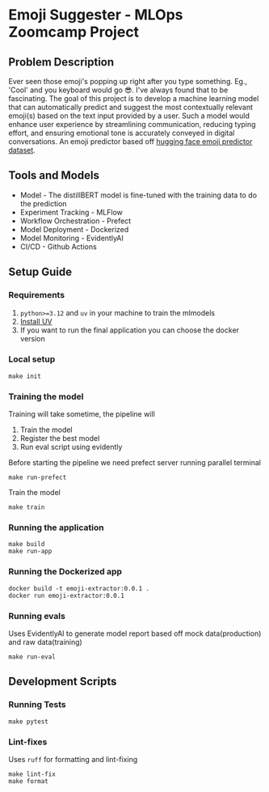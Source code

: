 # Emoji Suggester - MLOps Zoomcamp Project

## Problem Description

Ever seen those emoji's popping up right after you type something. Eg., 'Cool' and you keyboard would go 😎. I've always found that to be fascinating. 
The goal of this project is to develop a machine learning model that can automatically predict and suggest the most contextually relevant emoji(s) based on the text input provided by a user. 
Such a model would enhance user experience by streamlining communication, reducing typing effort, and ensuring emotional tone is accurately conveyed in digital conversations.
An emoji predictor based off [hugging face emoji predictor dataset](https://www.kaggle.com/datasets/hariharasudhanas/twitter-emoji-prediction).

## Tools and Models

- Model - The distillBERT model is fine-tuned with the training data to do the prediction
- Experiment Tracking - MLFlow
- Workflow Orchestration - Prefect
- Model Deployment - Dockerized
- Model Monitoring - EvidentlyAI
- CI/CD - Github Actions

## Setup Guide

### Requirements

1. `python>=3.12` and `uv` in your machine to train the mlmodels
2. [Install UV](https://docs.astral.sh/uv/getting-started/installation/)
3. If you want to run the final application you can choose the docker version 

### Local setup

```
make init
```

### Training the model

Training will take sometime, the pipeline will 
1. Train the model
2. Register the best model
3. Run eval script using evidently

Before starting the pipeline we need prefect server running parallel terminal

```
make run-prefect
```

Train the model

```
make train
```

### Running the application

```
make build
make run-app
```

### Running the Dockerized app

```
docker build -t emoji-extractor:0.0.1 .
docker run emoji-extractor:0.0.1
```

### Running evals

Uses EvidentlyAI to generate model report based off mock data(production) and raw data(training)

```
make run-eval
```

## Development Scripts

### Running Tests

```
make pytest
```

### Lint-fixes

Uses `ruff` for formatting and lint-fixing

```
make lint-fix
make format
```